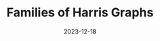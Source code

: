 ---
title: "Families of Harris Graphs"
collection: publications
category: manuscripts
permalink: /publication/2024-03-01-harris-graphs
excerpt: 'This paper discusses Families of Harris Graphs and their properties.'
date: 2023-12-18
venue: 'In submission'
# slidesurl: ''
paperurl: 'https://arxiv.org/abs/2312.10936'
citation: 'Shubhra Mishra, Doug Shaw, Francesca Gandini. (2024). &quot;Families of Harris Graphs.&quot; <i>In submission</i>.'
---